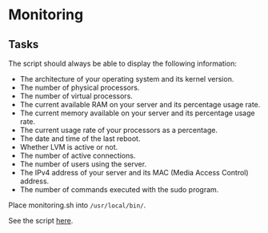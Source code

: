 # Monitoring

## Tasks
The script should always be able to display the following information:
- The architecture of your operating system and its kernel version.
- The number of physical processors.
- The number of virtual processors.
- The current available RAM on your server and its percentage usage rate.
- The current memory available on your server and its percentage usage rate.
- The current usage rate of your processors as a percentage.
- The date and time of the last reboot.
- Whether LVM is active or not.
- The number of active connections.
- The number of users using the server.
- The IPv4 address of your server and its MAC (Media Access Control) address.
- The number of commands executed with the sudo program.

Place monitoring.sh into ``/usr/local/bin/``.

See the script [here](https://github.com/MarJC5/Born2beroot/blob/main/Born2beroot/monitoring.sh).

